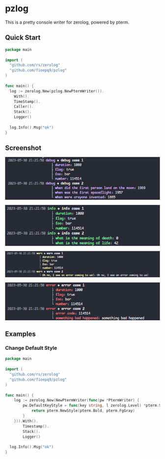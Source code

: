 # pzlog

This is a pretty console writer for zerolog, powered by pterm.


## Quick Start

```go
package main

import (
  "github.com/rs/zerolog"
  "github.com/fioepq9/pzlog"
)

func main() {
  log := zerolog.New(pzlog.NewPtermWriter()).
    With().
    TimeStamp().
    Caller().
    Stack().
    Logger()
  
  log.Info().Msg("ok")
}
```

## Screenshot

![debug](./asset/debug.png)

![info](./asset/info.png)

![warn](./asset/warn.png)

![error](./asset/error.png)


## Examples

### Change Default Style

```go
package main

import (
  "github.com/rs/zerolog"
  "github.com/fioepq9/pzlog"
)

func main() {
	log := zerolog.New(NewPtermWriter(func(pw *PtermWriter) {
		pw.DefaultKeyStyle = func(key string, l zerolog.Level) *pterm.Style {
			return pterm.NewStyle(pterm.Bold, pterm.FgGray)
		}
	})).With().
		Timestamp().
		Stack().
		Logger()
  
  log.Info().Msg("ok")
}

```